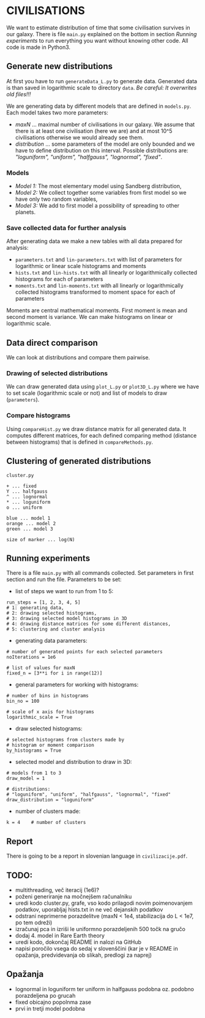 # CIVILISATIONS

We want to estimate distribution of time that some civilisation
survives in our galaxy. There is file `main.py` explained on the
bottom in section *Running experiments* to run everything you want without knowing other code. All
code is made in Python3.

## Generate new distributions

At first you have to run `generateData_L.py` to generate data.
Generated data is than saved in logarithmic scale to directory
`data`. *Be careful: It overwrites old files!!!*

We are generating data by different models that are
defined in `models.py`. Each model takes two more parameters:
* _maxN_ ... maximal number of civilisations in our galaxy. We assume
that there is at least one civilisation (here we are) and at most 10^5
civilisations otherwise we would already see them.
* _distribution_ ... some parameters of the model are only bounded
and we have to define distribution on this interval. Possible distributions are:
_"loguniform", "uniform", "halfgauss", "lognormal", "fixed"_.

### Models

* *Model 1:* The most elementary model using Sandberg distribution,
* *Model 2:* We collect together some variables from first model so
we have only two random variables,
* *Model 3:* We add to first model a possibility of spreading to other
planets.

### Save collected data for further analysis

After generating data we make a new tables with all data prepared
for analysis:
* `parameters.txt` and `lin-parameters.txt` with list of parameters
for logarithmic or linear scale histograms and moments
* `hists.txt` and `lin-hists.txt` with all linearly or logarithmically
collected histograms for each of parameters
* `moments.txt` and `lin-moments.txt` with all linearly or logarithmically
collected histograms transformed to moment space for each of parameters

Moments are central mathematical moments. First moment is mean and
second moment is variance. We can make histograms on linear or
logarithmic scale.

## Data direct comparison

We can look at distributions and compare them pairwise.

### Drawing of selected distributions

We can draw generated data using `plot_L.py` or `plot3D_L.py` where
we have to set scale (logarithmic scale or not) and list of models
to draw (`parameters`).

### Compare histograms

Using `compareHist.py` we draw distance matrix for all generated data.
It computes different matrices, for each defined comparing method
(distance between histograms) that is defined in `compareMethods.py`.

## Clustering of generated distributions

`cluster.py`

```
+ ... fixed
Y ... halfgauss
^ ... lognormal
* ... loguniform
o ... uniform

blue ... model 1
orange ... model 2
green ... model 3

size of marker ... log(N)
```

## Running experiments

There is a file `main.py` with all commands collected.
Set parameters in first section and run the file.
Parameters to be set:

* list of steps we want to run from 1 to 5:
```
run_steps = [1, 2, 3, 4, 5]
# 1: generating data,
# 2: drawing selected histograms,
# 3: drawing selected model histograms in 3D
# 4: drawing distance matrices for some different distances,
# 5: clustering and cluster analysis
```
* generating data parameters:
```
# number of generated points for each selected parameters
noIterations = 1e6

# list of values for maxN
fixed_n = [3**i for i in range(12)]
```
* general parameters for working with histograms:
```
# number of bins in histograms
bin_no = 100

# scale of x axis for histograms
logarithmic_scale = True
```
* draw selected histograms:
```
# selected histograms from clusters made by
# histogram or moment comparison
by_histograms = True
```
* selected model and distribution to draw in 3D:
```
# models from 1 to 3
draw_model = 1

# distributions:
# "loguniform", "uniform", "halfgauss", "lognormal", "fixed"
draw_distribution = "loguniform"
```
* number of clusters made:
```
k = 4    # number of clusters
```

## Report

There is going to be a report in slovenian language in
`civilizacije.pdf`.

## TODO:

* multithreading, več iteracij (1e6)?
* poženi generiranje na močnejšem računalniku
* uredi kodo cluster.py, grafe, vso kodo prilagodi novim poimenovanjem podatkov,
uporabljaj hists.txt in ne več dejanskih podatkov
* odstrani neprimerne porazdelitve (maxN < 1e4,
stabilizacija do L < 1e7, po tem odreži)
* izračunaj pca in izriši le uniformno porazdeljenih
500 točk na gručo
* dodaj 4. model in Rare Earth theory
* uredi kodo, dokončaj README in nalozi na GitHub
* napisi poročilo vsega do sedaj v slovenščini
(kar je v README in opažanja, predvidevanja
 ob slikah, predlogi za naprej)

## Opažanja
* lognormal in loguniform ter uniform in halfgauss podobna
oz. podobno porazdeljena po grucah
* fixed obicajno popolnma zase
* prvi in tretji model podobna
